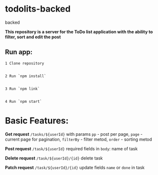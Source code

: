 # todolits-backed
backed

**This repository is a server for the ToDo list application with the ability to filter, sort and edit the post**


## Run app:


```
1 Clone repository


2 Run `npm install`


3 Run `npm link`


4 Run `npm start`
```


# Basic Features:


**Get request**
 `/tasks/${userId}` with params `pp` - post per page, `page` - current page for pagination,  `filterBy` - filter metod, `order` - sorting metod


**Post request** 
 `/task/${userId}` required fields in `body`: name of task


**Delete request** 
`/task/${userId}/{id}` delete task


**Patch request**
`/task/${userId}/{id}` update fields `name` or `done` in task


